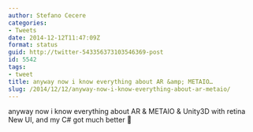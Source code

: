 ```yaml
---
author: Stefano Cecere
categories:
- Tweets
date: 2014-12-12T11:47:09Z
format: status
guid: http://twitter-543356373103546369-post
id: 5542
tags:
- tweet
title: anyway now i know everything about AR &amp; METAIO…
slug: /2014/12/12/anyway-now-i-know-everything-about-ar-metaio/
---
```


anyway now i know everything about AR & METAIO & Unity3D with retina New UI, and my C# got much better 🙂